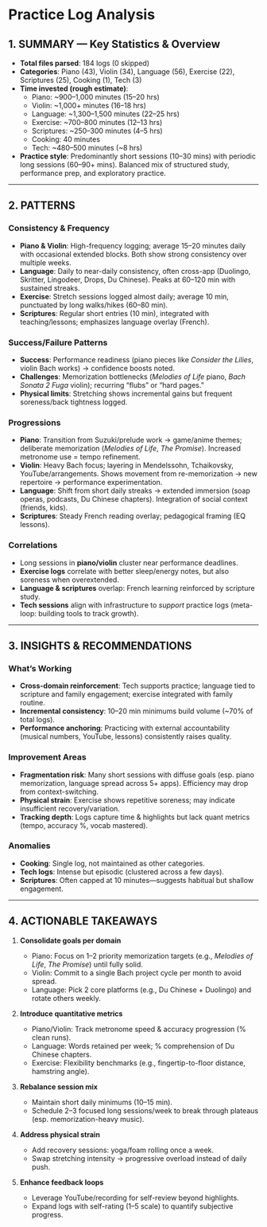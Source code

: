# Practice Log Analysis

## 1. SUMMARY — Key Statistics & Overview

- **Total files parsed**: 184 logs (0 skipped)
- **Categories**: Piano (43), Violin (34), Language (56), Exercise (22), Scriptures (25), Cooking (1), Tech (3)
- **Time invested (rough estimate)**:
  - Piano: ~900–1,000 minutes (15–20 hrs)  
  - Violin: ~1,000+ minutes (16–18 hrs)  
  - Language: ~1,300–1,500 minutes (22–25 hrs)  
  - Exercise: ~700–800 minutes (12–13 hrs)  
  - Scriptures: ~250–300 minutes (4–5 hrs)  
  - Cooking: 40 minutes  
  - Tech: ~480–500 minutes (~8 hrs)
- **Practice style**: Predominantly short sessions (10–30 mins) with periodic long sessions (60–90+ mins). Balanced mix of structured study, performance prep, and exploratory practice.

---

## 2. PATTERNS

### Consistency & Frequency
- **Piano & Violin**: High-frequency logging; average 15–20 minutes daily with occasional extended blocks. Both show strong consistency over multiple weeks.  
- **Language**: Daily to near-daily consistency, often cross-app (Duolingo, Skritter, Lingodeer, Drops, Du Chinese). Peaks at 60–120 min with sustained streaks.  
- **Exercise**: Stretch sessions logged almost daily; average 10 min, punctuated by long walks/hikes (60–80 min).  
- **Scriptures**: Regular short entries (10 min), integrated with teaching/lessons; emphasizes language overlay (French).  

### Success/Failure Patterns
- **Success**: Performance readiness (piano pieces like *Consider the Lilies*, violin Bach works) → confidence boosts noted.  
- **Challenges**: Memorization bottlenecks (*Melodies of Life* piano, *Bach Sonata 2 Fuga* violin); recurring “flubs” or “hard pages.”  
- **Physical limits**: Stretching shows incremental gains but frequent soreness/back tightness logged.  

### Progressions
- **Piano**: Transition from Suzuki/prelude work → game/anime themes; deliberate memorization (*Melodies of Life*, *The Promise*). Increased metronome use = tempo refinement.  
- **Violin**: Heavy Bach focus; layering in Mendelssohn, Tchaikovsky, YouTube/arrangements. Shows movement from re-memorization → new repertoire → performance experimentation.  
- **Language**: Shift from short daily streaks → extended immersion (soap operas, podcasts, Du Chinese chapters). Integration of social context (friends, kids).  
- **Scriptures**: Steady French reading overlay; pedagogical framing (EQ lessons).  

### Correlations
- Long sessions in **piano/violin** cluster near performance deadlines.  
- **Exercise logs** correlate with better sleep/energy notes, but also soreness when overextended.  
- **Language & scriptures** overlap: French learning reinforced by scripture study.  
- **Tech sessions** align with infrastructure to *support* practice logs (meta-loop: building tools to track growth).

---

## 3. INSIGHTS & RECOMMENDATIONS

### What’s Working
- **Cross-domain reinforcement**: Tech supports practice; language tied to scripture and family engagement; exercise integrated with family routine.  
- **Incremental consistency**: 10–20 min minimums build volume (~70% of total logs).  
- **Performance anchoring**: Practicing with external accountability (musical numbers, YouTube, lessons) consistently raises quality.  

### Improvement Areas
- **Fragmentation risk**: Many short sessions with diffuse goals (esp. piano memorization, language spread across 5+ apps). Efficiency may drop from context-switching.  
- **Physical strain**: Exercise shows repetitive soreness; may indicate insufficient recovery/variation.  
- **Tracking depth**: Logs capture time & highlights but lack quant metrics (tempo, accuracy %, vocab mastered).  

### Anomalies
- **Cooking**: Single log, not maintained as other categories.  
- **Tech logs**: Intense but episodic (clustered across a few days).  
- **Scriptures**: Often capped at 10 minutes—suggests habitual but shallow engagement.

---

## 4. ACTIONABLE TAKEAWAYS

1. **Consolidate goals per domain**  
   - Piano: Focus on 1–2 priority memorization targets (e.g., *Melodies of Life*, *The Promise*) until fully solid.  
   - Violin: Commit to a single Bach project cycle per month to avoid spread.  
   - Language: Pick 2 core platforms (e.g., Du Chinese + Duolingo) and rotate others weekly.

2. **Introduce quantitative metrics**  
   - Piano/Violin: Track metronome speed & accuracy progression (% clean runs).  
   - Language: Words retained per week; % comprehension of Du Chinese chapters.  
   - Exercise: Flexibility benchmarks (e.g., fingertip-to-floor distance, hamstring angle).  

3. **Rebalance session mix**  
   - Maintain short daily minimums (10–15 min).  
   - Schedule 2–3 focused long sessions/week to break through plateaus (esp. memorization-heavy music).  

4. **Address physical strain**  
   - Add recovery sessions: yoga/foam rolling once a week.  
   - Swap stretching intensity → progressive overload instead of daily push.  

5. **Enhance feedback loops**  
   - Leverage YouTube/recording for self-review beyond highlights.  
   - Expand logs with self-rating (1–5 scale) to quantify subjective progress.
